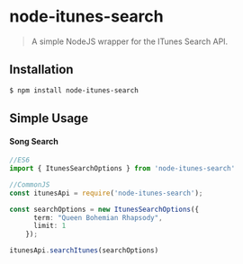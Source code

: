 # node-itunes-search
> A simple NodeJS wrapper for the ITunes Search API.

## Installation
```bash
$ npm install node-itunes-search
```

## Simple Usage
#### Song Search
```ts
//ES6
import { ItunesSearchOptions } from 'node-itunes-search'

//CommonJS
const itunesApi = require('node-itunes-search');

const searchOptions = new ItunesSearchOptions({
      term: "Queen Bohemian Rhapsody",
      limit: 1
    });

itunesApi.searchItunes(searchOptions)
```
